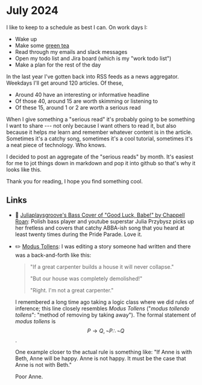 # July 2024

I like to keep to a schedule as best I can.  On work days I:

- Wake up
- Make some [green tea](https://www.adagio.com/green/dragon_pearl.html)
- Read through my emails and slack messages
- Open my todo list and Jira board (which is my "work todo list")
- Make a plan for the rest of the day

In the last year I've gotten back into RSS feeds as a news aggregator.  Weekdays I'll get around 120 articles.  Of these,

- Around 40 have an interesting or informative headline
- Of those 40, around 15 are worth skimming or listening to
- Of these 15, around 1 or 2 are worth a serious read

When I give something a "serious read" it's probably going to be something I want to share --- not only because I want others to read it, but also because it helps _me_ learn and remember whatever content is in the article.  Sometimes it's a catchy song, sometimes it's a cool tutorial, sometimes it's a neat piece of technology.  Who knows.

I decided to post an aggregate of the "serious reads" by month.  It's easiest for me to jot things down in markdown and pop it into github so that's why it looks like this.

Thank you for reading, I hope you find something cool.

## Links

<!-- 
Music :: 🎸
Data :: 📊
General Software :: 💻
Papers :: 📝
Math :: ✏️
 -->

- 🎸 [Juliaplaysgroove's Bass Cover of "Good Luck, Babe!" by Chappell Roan](https://youtu.be/_LBMgiJQelA?si=fOLKG1r7a8l0_EHU): Polish bass player and youtube superstar Julia Przybysz picks up her fretless and covers that catchy ABBA-ish song that you heard at least twenty times during the Pride Parade.  Love it.

- ✏️ [Modus Tollens](https://en.wikipedia.org/wiki/Modus_tollens): I was editing a story someone had written and there was a back-and-forth like this:

    > "If a great carpenter builds a house it will never collapse."
    >
    > "But our house was completely demolished!"
    >
    > "Right.  I'm not a great carpenter."

    I remembered a long time ago taking a logic class where we did rules of inference; this line closely resembles _Modus Tollens_ ("_modus tollendo tollens_": "method of removing by taking away").  The formal statement of _modus tollens_ is $$P\to Q,\neg P\therefore \neg Q$$.

    One example closer to the actual rule is something like: "If Anne is with Beth, Anne will be happy.  Anne is not happy.  It must be the case that Anne is not with Beth."

    Poor Anne.
